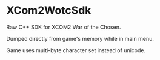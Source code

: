 # XCom2WotcSdk

Raw C++ SDK for XCOM2 War of the Chosen.

Dumped directly from game's memory while in main menu.

Game uses multi-byte character set instead of unicode.
